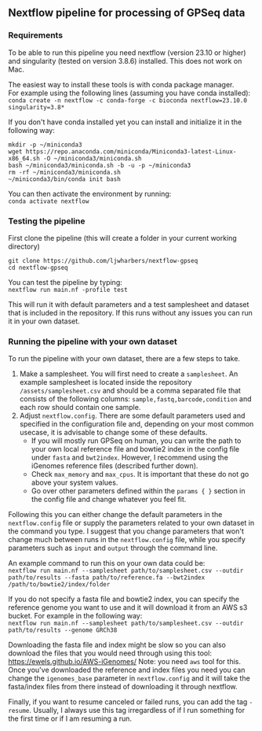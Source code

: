 ## Nextflow pipeline for processing of GPSeq data

### Requirements
To be able to run this pipeline you need nextflow (version 23.10 or higher) and singularity (tested on version 3.8.6) installed. This does not work on Mac.

The easiest way to install these tools is with conda package manager.  
For example using the following lines (assuming you have conda installed):  
`conda create -n nextflow -c conda-forge -c bioconda nextflow=23.10.0 singularity=3.8*`

If you don't have conda installed yet you can install and initialize it in the following way:  
```
mkdir -p ~/miniconda3
wget https://repo.anaconda.com/miniconda/Miniconda3-latest-Linux-x86_64.sh -O ~/miniconda3/miniconda.sh
bash ~/miniconda3/miniconda.sh -b -u -p ~/miniconda3
rm -rf ~/miniconda3/miniconda.sh
~/miniconda3/bin/conda init bash
```

You can then activate the environment by running:  
`conda activate nextflow`

### Testing the pipeline
First clone the pipeline (this will create a folder in your current working directory)  
```
git clone https://github.com/ljwharbers/nextflow-gpseq
cd nextflow-gpseq
```

You can test the pipeline by typing:  
`nextflow run main.nf -profile test`  

This will run it with default parameters and a test samplesheet and dataset that is included in the repository. If this runs without any issues you can run it in your own dataset.
### Running the pipeline with your own dataset
To run the pipeline with your own dataset, there are a few steps to take.

1. Make a samplesheet. You will first need to create a `samplesheet`. An example samplesheet is located inside the repository `/assets/samplesheet.csv` and should be a comma separated file that consists of the following columns: `sample,fastq,barcode,condition` and each row should contain one sample.
2. Adjust `nextflow.config`.  There are some default parameters used and specified in the configuration file and, depending on your most common usecase, it is advisable to change some of these defaults.
   * If you will mostly run GPSeq on human, you can write the path to your own local reference file and bowtie2 index in the config file under `fasta` and `bwt2index`. However, I recommend using the iGenomes reference files (described further down).
   * Check `max_memory` and `max_cpus`. It is important that these do not go above your system values.
   * Go over other parameters defined within the `params { }` section in the config file and change whatever you feel fit.  

Following this you can either change the default parameters in the `nextflow.config` file or supply the parameters related to your own dataset in the command you type. I suggest that you change parameters that won't change much between runs in the `nextflow.config` file, while you specify parameters such as `input` and `output` through the command line.

An example command to run this on your own data could be:  
`nextflow run main.nf --samplesheet path/to/samplesheet.csv --outdir path/to/results --fasta path/to/reference.fa --bwt2index /path/to/bowtie2/index/folder`

If you do not specify a fasta file and bowtie2 index, you can specify the reference genome you want to use and it will download it from an AWS s3 bucket. For example in the following way:  
`nextflow run main.nf --samplesheet path/to/samplesheet.csv --outdir path/to/results --genome GRCh38`

Downloading the fasta file and index might be slow so you can also download the files that you would need through using this tool: https://ewels.github.io/AWS-iGenomes/ Note: you need `aws` tool for this. Once you've downloaded the reference and index files you need you can change the `igenomes_base` parameter in `nextflow.config` and it will take the fasta/index files from there instead of downloading it through nextflow.

Finally, if you want to resume canceled or failed runs, you can add the tag `-resume`. Usually, I always use this tag irregardless of if I run something for the first time or if I am resuming a run.